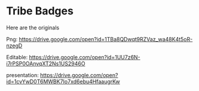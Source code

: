 Tribe Badges
===

Here are the originals

Png: https://drive.google.com/open?id=1TBa8QDwqt9RZVaz_wa48K4t5oR-nzegD

Editable: https://drive.google.com/open?id=1UU7z6N-i7rPSP0OAnvqXT2Ns1US2946O

presentation: https://drive.google.com/open?id=1cvYwD0T6MWBK7Io7xd6ebu4HfaaugrKw

